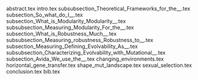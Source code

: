 abstract.tex
intro.tex
subsubsection_Theoretical_Frameworks_for_the__.tex
subsection_So_what_do_I__.tex
subsection_What_is_Modularity_Modularity__.tex
subsubsection_Measuring_Modularity_For_the__.tex
subsection_What_is_Robustness_Much__.tex
subsubsection_Measuring_robustness_Robustness_to__.tex
subsection_Measuring_Defining_Evolvability_As__.tex
subsubsection_Characterizing_Evolvability_with_Mutational__.tex
subsection_Avida_We_use_the__.tex
changing_environments.tex
horizontal_gene_transfer.tex
shape_mut_landscape.tex
sexual_selection.tex
conclusion.tex
bib.tex
